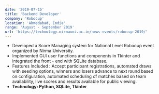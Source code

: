 ```yaml
---
date: '2019-07-15'
title: 'Backend Developer'
company: 'Robocup'
location: 'Ahmedabad, India'
range: 'August - September 2019'
url: 'https://technology.nirmauni.ac.in/news-events/robocup-2019/'
---
```


- Developed a Score Managing system for National Level Robocup event organized by Nirma University.
- Implemented GUI user functions and components in Tkinter and integrated the front - end with SQLite database.
- Features Included : Accept participant registrations, automated draws with seeding options, winners and losers advance to next round based on configuration, automated scheduling of matches based on team availability, live scores and results available for public viewing.
- **Technology: Python, SQLite, Tkinter**
